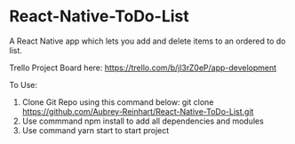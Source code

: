 # React-Native-ToDo-List
A React Native app which lets you add and delete items to an ordered to do list. 

Trello Project Board here: https://trello.com/b/jl3rZ0eP/app-development

To Use:
1) Clone Git Repo using this command below: 
   git clone https://github.com/Aubrey-Reinhart/React-Native-ToDo-List.git
2) Use commmand npm install to add all dependencies and modules
3) Use command yarn start to start project
